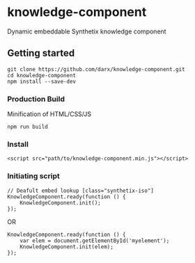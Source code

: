 # knowledge-component
Dynamic embeddable Synthetix knowledge component
 
## Getting started
```
git clone https://github.com/darx/knowledge-component.git
cd knowledge-component
npm install --save-dev
```

### Production Build

Minification of HTML/CSS/JS

```
npm run build
```

### Install

```
<script src="path/to/knowledge-component.min.js"></script>
```

### Initiating script

```
// Deafult embed lookup [class="synthetix-iso"]
KnowledgeComponent.ready(function () {
    KnowledgeComponent.init();
});
```
OR
```
KnowledgeComponent.ready(function () {
    var elem = document.getElementById('myelement');
    KnowledgeComponent.init(elem);
});
```
